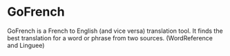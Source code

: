# GoFrench
GoFrench is a French to English (and vice versa) translation tool. It finds the best translation for a word or phrase from two sources. (WordReference and Linguee)
